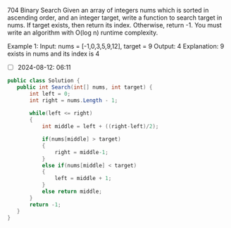 704 Binary Search
Given an array of integers nums which is sorted in ascending order, and an integer target, write a function to search target in nums. If target exists, then return its index. Otherwise, return -1.
You must write an algorithm with O(log n) runtime complexity.

Example 1:
Input: nums = [-1,0,3,5,9,12], target = 9
Output: 4
Explanation: 9 exists in nums and its index is 4

- [ ] 2024-08-12: 06:11

 ```c#
public class Solution {
    public int Search(int[] nums, int target) {
        int left = 0;
        int right = nums.Length - 1;
        
        while(left <= right)
        {
            int middle = left + ((right-left)/2);

            if(nums[middle] > target)
            {
                right = middle-1;
            }
            else if(nums[middle] < target)
            {
                left = middle + 1;
            }
            else return middle;
        }
        return -1;
    }
}
```
